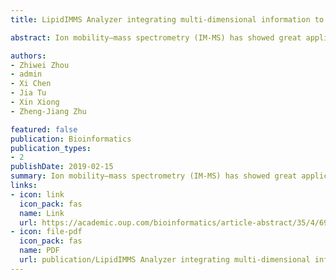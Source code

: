 ```yaml
---
title: LipidIMMS Analyzer integrating multi-dimensional information to support lipid identification in ion mobility—mass spectrometry based lipidomics

abstract: Ion mobility—mass spectrometry (IM-MS) has showed great application potential for lipidomics. However, IM-MS based lipidomics is significantly restricted by the available software for lipid structural identification. Here, we developed a software tool, namely, LipidIMMS Analyzer, to support the accurate identification of lipids in IM-MS. For the first time, the software incorporates a large-scale database covering over 260 000 lipids and four-dimensional structural information for each lipid [i.e. m/z, retention time (RT), collision cross-section (CCS) and MS/MS spectra]. Therefore, multi-dimensional information can be readily integrated to support lipid identifications, and significantly improve the coverage and confidence of identification. Currently, the software supports different IM-MS instruments and data acquisition approaches.

authors:
- Zhiwei Zhou
- admin
- Xi Chen
- Jia Tu
- Xin Xiong
- Zheng-Jiang Zhu

featured: false
publication: Bioinformatics
publication_types:
- 2
publishDate: 2019-02-15
summary: Ion mobility—mass spectrometry (IM-MS) has showed great application potential for lipidomics. However, IM-MS based lipidomics is significantly restricted by the available software for lipid structural identification. Here, we developed a software tool, namely, LipidIMMS Analyzer, to support the accurate identification of lipids in IM-MS. For the first time, the software incorporates a large-scale database covering over 260 000 lipids and four-dimensional structural information for each lipid [i.e. m/z, retention time (RT), collision cross-section (CCS) and MS/MS spectra]. Therefore, multi-dimensional information can be readily integrated to support lipid identifications, and significantly improve the coverage and confidence of identification. Currently, the software supports different IM-MS instruments and data acquisition approaches.
links:
- icon: link
  icon_pack: fas
  name: Link
  url: https://academic.oup.com/bioinformatics/article-abstract/35/4/698/5057157
- icon: file-pdf
  icon_pack: fas
  name: PDF
  url: publication/LipidIMMS Analyzer integrating multi-dimensional information to support lipid identification in ion mobility—mass spectrometry based lipidomics.pdf
---
```

